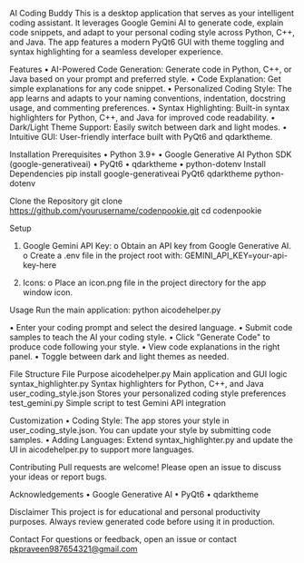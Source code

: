 AI Coding Buddy
This is a desktop application that serves as your intelligent coding assistant. It leverages Google Gemini AI to generate code, explain code snippets, and adapt to your personal coding style across Python, C++, and Java. The app features a modern PyQt6 GUI with theme toggling and syntax highlighting for a seamless developer experience.
 
Features
•	AI-Powered Code Generation: Generate code in Python, C++, or Java based on your prompt and preferred style.
•	Code Explanation: Get simple explanations for any code snippet.
•	Personalized Coding Style: The app learns and adapts to your naming conventions, indentation, docstring usage, and commenting preferences.
•	Syntax Highlighting: Built-in syntax highlighters for Python, C++, and Java for improved code readability.
•	Dark/Light Theme Support: Easily switch between dark and light modes.
•	Intuitive GUI: User-friendly interface built with PyQt6 and qdarktheme.

 
Installation
Prerequisites
•	Python 3.9+
•	Google Generative AI Python SDK (google-generativeai)
•	PyQt6
•	qdarktheme
•	python-dotenv
Install Dependencies
pip install google-generativeai PyQt6 qdarktheme python-dotenv

Clone the Repository
git clone https://github.com/yourusername/codenpookie.git
cd codenpookie

 
Setup
1.	Google Gemini API Key:
o	Obtain an API key from Google Generative AI.
o	Create a .env file in the project root with:
GEMINI_API_KEY=your-api-key-here

2.	Icons:
o	Place an icon.png file in the project directory for the app window icon.
 
Usage
Run the main application:
python aicodehelper.py

•	Enter your coding prompt and select the desired language.
•	Submit code samples to teach the AI your coding style.
•	Click "Generate Code" to produce code following your style.
•	View code explanations in the right panel.
•	Toggle between dark and light themes as needed.
 
File Structure
File	Purpose
aicodehelper.py	Main application and GUI logic
syntax_highlighter.py	Syntax highlighters for Python, C++, and Java
user_coding_style.json	Stores your personalized coding style preferences
test_gemini.py	Simple script to test Gemini API integration

 
Customization
•	Coding Style:
The app stores your style in user_coding_style.json. You can update your style by submitting code samples.
•	Adding Languages:
Extend syntax_highlighter.py and update the UI in aicodehelper.py to support more languages.
 
Contributing
Pull requests are welcome! Please open an issue to discuss your ideas or report bugs.


Acknowledgements
•	Google Generative AI
•	PyQt6
•	qdarktheme
 
Disclaimer
This project is for educational and personal productivity purposes. Always review generated code before using it in production.
 
Contact
For questions or feedback, open an issue or contact pkpraveen987654321@gmail.com
 
